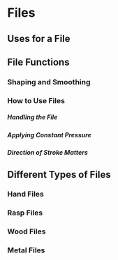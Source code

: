 # Files
## Uses for a File
## File Functions
### Shaping and Smoothing
### How to Use Files
##### Handling the File
##### Applying Constant Pressure  
##### Direction of Stroke Matters
## Different Types of Files
### Hand Files
### Rasp Files
### Wood Files
### Metal Files
